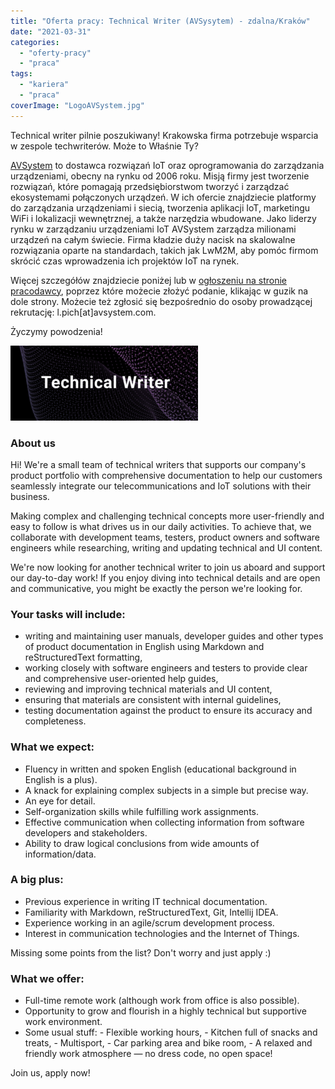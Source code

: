 ```yaml
---
title: "Oferta pracy: Technical Writer (AVSysytem) - zdalna/Kraków"
date: "2021-03-31"
categories: 
  - "oferty-pracy"
  - "praca"
tags: 
  - "kariera"
  - "praca"
coverImage: "LogoAVSystem.jpg"
---
```


Technical writer pilnie poszukiwany! Krakowska firma potrzebuje wsparcia w zespole techwriterów. Może to Właśnie Ty?

[AVSystem](https://www.avsystem.com/) to dostawca rozwiązań IoT oraz oprogramowania do zarządzania urządzeniami, obecny na rynku od 2006 roku. Misją firmy jest tworzenie rozwiązań, które pomagają przedsiębiorstwom tworzyć i zarządzać ekosystemami połączonych urządzeń. W ich ofercie znajdziecie platformy do zarządzania urządzeniami i siecią, tworzenia aplikacji IoT, marketingu WiFi i lokalizacji wewnętrznej, a także narzędzia wbudowane. Jako liderzy rynku w zarządzaniu urządzeniami IoT AVSystem zarządza milionami urządzeń na całym świecie. Firma kładzie duży nacisk na skalowalne rozwiązania oparte na standardach, takich jak LwM2M, aby pomóc firmom skrócić czas wprowadzenia ich projektów IoT na rynek.

Więcej szczegółów znajdziecie poniżej lub w [ogłoszeniu na stronie pracodawcy](https://www.avsystem.com/careers/technical-writer/), poprzez które możecie złożyć podanie, klikając w guzik na dole strony. Możecie też zgłosić się bezpośrednio do osoby prowadzącej rekrutację: l.pich\[at\]avsystem.com.

Życzymy powodzenia!

![](images/Zrzut-ekranu-2021-03-31-o-11.26.34-300x120.png)

### About us

Hi! We're a small team of technical writers that supports our company's product portfolio with comprehensive documentation to help our customers seamlessly integrate our telecommunications and IoT solutions with their business.

Making complex and challenging technical concepts more user-friendly and easy to follow is what drives us in our daily activities. To achieve that, we collaborate with development teams, testers, product owners and software engineers while researching, writing and updating technical and UI content.

We're now looking for another technical writer to join us aboard and support our day-to-day work! If you enjoy diving into technical details and are open and communicative, you might be exactly the person we're looking for.

### Your tasks will include:

- writing and maintaining user manuals, developer guides and other types of product documentation in English using Markdown and reStructuredText formatting,
- working closely with software engineers and testers to provide clear and comprehensive user-oriented help guides,
- reviewing and improving technical materials and UI content,
- ensuring that materials are consistent with internal guidelines,
- testing documentation against the product to ensure its accuracy and completeness.

### What we expect:

- Fluency in written and spoken English (educational background in English is a plus).
- A knack for explaining complex subjects in a simple but precise way.
- An eye for detail.
- Self-organization skills while fulfilling work assignments.
- Effective communication when collecting information from software developers and stakeholders.
- Ability to draw logical conclusions from wide amounts of information/data.

### A big plus:

- Previous experience in writing IT technical documentation.
- Familiarity with Markdown, reStructuredText, Git, Intellij IDEA.
- Experience working in an agile/scrum development process.
- Interest in communication technologies and the Internet of Things.

Missing some points from the list? Don't worry and just apply :)

### What we offer:

- Full-time remote work (although work from office is also possible).
- Opportunity to grow and flourish in a highly technical but supportive work environment.
- Some usual stuff: - Flexible working hours, - Kitchen full of snacks and treats, - Multisport, - Car parking area and bike room, - A relaxed and friendly work atmosphere — no dress code, no open space!

Join us, apply now!
